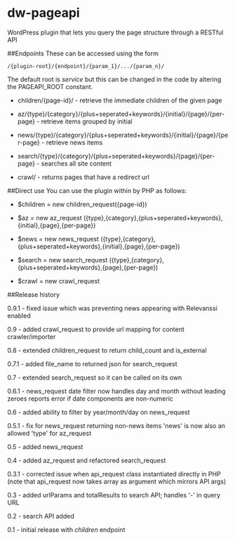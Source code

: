 dw-pageapi
==========

WordPress plugin that lets you query the page structure through a RESTful API

##Endpoints
These can be accessed using the form

	/{plugin-root}/{endpoint}/{param_1}/.../{param_n}/

The default root is _service_ but this can be changed in the code by altering the PAGEAPI_ROOT constant.

* children/{page-id}/ - retrieve the immediate children of the given page

* az/{type}/{category}/{plus+seperated+keywords}/{initial}/{page}/{per-page} - retrieve items grouped by initial

* news/{type}/{category}/{plus+seperated+keywords}/{initial}/{page}/{per-page} - retrieve news items

* search/{type}/{category}/{plus+seperated+keywords}/{page}/{per-page} - searches all site content

* crawl/ - returns pages that have a redirect url

##Direct use
You can use the plugin within by PHP as follows:

* $children = new children_request({page-id})

* $az = new az_request ({type},{category},{plus+seperated+keywords},{initial},{page},{per-page})

* $news = new news_request ({type},{category},{plus+seperated+keywords},{initial},{page},{per-page})

* $search = new search_request ({type},{category},{plus+seperated+keywords},{page},{per-page})

* $crawl = new crawl_request

##Release history

0.9.1 - fixed issue which was preventing news appearing with Relevanssi enabled

0.9   - added crawl_request to provide url mapping for content crawler/importer

0.8   - extended children_request to return child_count and is_external

0.7.1 - added file_name to returned json for search_request

0.7   - extended search_request so it can be called on its own

0.6.1 - news_request date filter now handles day and month without leading zeroes
        reports error if date components are non-numeric

0.6   - added ability to filter by year/month/day on news_request

0.5.1 - fix for news_request returning non-news items
        'news' is now also an allowed 'type' for az_request

0.5   - added news_request

0.4   - added az_request and refactored search_request

0.3.1 - corrected issue when api_request class instantiated directly in PHP
        (note that api_request now takes array as argument which mirrors API args)

0.3   - added urlParams and totalResults to search API; handles '-' in query URL

0.2   - search API added

0.1   - initial release with _children_ endpoint
